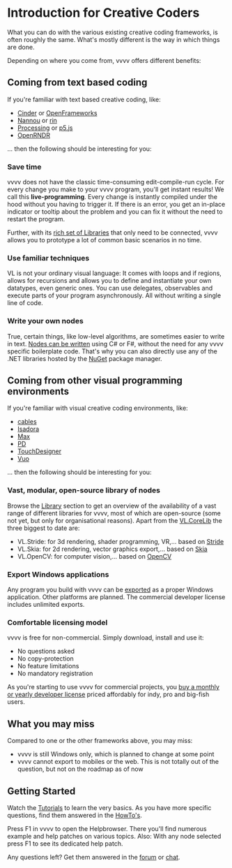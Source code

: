 # Introduction for Creative Coders

What you can do with the various existing creative coding frameworks, is often roughly the same. What's mostly different is the way in which things are done. 

Depending on where you come from, vvvv offers different benefits:

## Coming from text based coding
If you're familiar with text based creative coding, like:
* [Cinder](https://www.libcinder.org) or [OpenFrameworks](https://openframeworks.cc)
* [Nannou](https://nannou.cc) or [rin](https://rin.rs)  
* [Processing](https://processing.org) or [p5.js](https://p5js.org)
* [OpenRNDR](https://openrndr.org)

... then the following should be interesting for you:
  
### Save time

vvvv does not have the classic time-consuming edit-compile-run cycle. For every change you make to your vvvv program, you'll get instant results! We call this **live-programming**. Every change is instantly compiled under the hood without you having to trigger it. If there is an error, you get an in-place indicator or tooltip about the problem and you can fix it without the need to restart the program.

Further, with its [rich set of Libraries](../../libraries/overview.md) that only need to be connected, vvvv allows you to prototype a lot of common basic scenarios in no time. 

### Use familiar techniques

VL is not your ordinary visual language: It comes with loops and if regions, allows for recursions and allows you to define and instantiate your own datatypes, even generic ones. You can use delegates, observables and execute parts of your program asynchronously. All without writing a single line of code.

### Write your own nodes

True, certain things, like low-level algorithms, are sometimes easier to write in text. [Nodes can be written](../../extending/overview.md) using C# or F#, without the need for any vvvv specific boilerplate code. That's why you can also directly use any of the .NET libraries hosted by the [NuGet](http://nuget.org) package manager. 

## Coming from other visual programming environments
If you're familiar with visual creative coding environments, like:

* [cables](https://cables.gl)
* [Isadora](https://troikatronix.com)
* [Max](https://cycling74.com)
* [PD](http://puredata.info)
* [TouchDesigner](https://derivative.ca)
* [Vuo](https://vuo.org)

... then the following should be interesting for you:

### Vast, modular, open-source library of nodes
Browse the [Library](../../libraries/overview.md) section to get an overview of the availability of a vast range of different libraries for vvvv, most of which are open-source (some not yet, but only for organisational reasons). Apart from the [VL.CoreLib](../../libraries/corelib.md) the three biggest to date are:
- VL.Stride: for 3d rendering, shader programming, VR,... based on [Stride](http://stride3d.net)
- VL.Skia: for 2d rendering, vector graphics export,... based on [Skia](https://skia.org)
- VL.OpenCV: for computer vision,... based on [OpenCV](http://opencv.org)

### Export Windows applications
Any program you build with vvvv can be [exported](../../hde/exporting.md) as a proper Windows application. Other platforms are planned. The commercial developer license includes unlimited exports. 

### Comfortable licensing model
vvvv is free for non-commercial. Simply download, install and use it:

- No questions asked
- No copy-protection
- No feature limitations
- No mandatory registration

As you're starting to use vvvv for commercial projects, you [buy a monthly or yearly developer license](http://store.vvvv.org) priced affordably for indy, pro and big-fish users. 

## What you may miss
Compared to one or the other frameworks above, you may miss:

* vvvv is still Windows only, which is planned to change at some point
* vvvv cannot export to mobiles or the web. This is not totally out of the question, but not on the roadmap as of now

## Getting Started
Watch the [Tutorials](https://www.youtube.com/playlist?list=PLBTgwgsWWcT_VMMrwsy3Ao7_ubazEGL4s) to learn the very basics. As you have more specific questions, find them answered in the  [HowTo's](https://www.youtube.com/playlist?list=PLBTgwgsWWcT_VMMrwsy3Ao7_ubazEGL4s). 

Press F1 in vvvv to open the Helpbrowser. There you'll find numerous example and help patches on various topics. Also: With any node selected press F1 to see its dedicated help patch.

Any questions left? Get them answered in the [forum](http://discourse.vvvv.org) or [chat](https://app.element.io/#/room/#vvvv:matrix.org).
